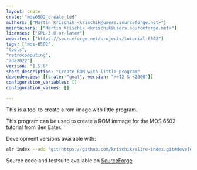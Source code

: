 ```yaml
---
layout: crate
crate: "mos6502_create_led"
authors: ["Martin Krischik <krischik@users.sourceforge.net>"]
maintainers: ["Martin Krischik <krischik@users.sourceforge.net>"]
licenses: ["GPL-3.0-or-later"]
websites: ["https://sourceforge.net/projects/tutorial-6502"]
tags: ["mos-6502",
"tools",
"retrocomputing",
"ada2022"]
version: "1.5.0"
short_description: "Create ROM with little program"
dependencies: [{crate: "gnat", version: ">=12 & <2000"}]
configuration_variables: []
configuration_values: []

---
```

This is a tool to create a rom image with little program.

This program can be used to create a ROM immage for the MOS 6502 tutorial from Ben Eater.

Development versions available with:

```sh
alr index --add "git+https://github.com/krischik/alire-index.git#develop" --name krischik
```

Source code and testsuite available on [SourceForge](https://git.code.sf.net/p/tutorial-6502/git)


